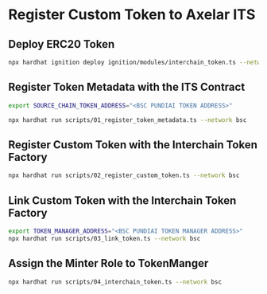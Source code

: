 # Register Custom Token to Axelar ITS

## Deploy ERC20 Token

```bash
npx hardhat ignition deploy ignition/modules/interchain_token.ts --network bsc
```

## Register Token Metadata with the ITS Contract

```bash
export SOURCE_CHAIN_TOKEN_ADDRESS="<BSC PUNDIAI TOKEN ADDRESS>"
```

```bash
npx hardhat run scripts/01_register_token_metadata.ts --network bsc
```

## Register Custom Token with the Interchain Token Factory

```bash
npx hardhat run scripts/02_register_custom_token.ts --network bsc
```

## Link Custom Token with the Interchain Token Factory

```bash
export TOKEN_MANAGER_ADDRESS="<BSC PUNDIAI TOKEN MANAGER ADDRESS>"
npx hardhat run scripts/03_link_token.ts --network bsc
```

## Assign the Minter Role to TokenManger
```bash
npx hardhat run scripts/04_interchain_token.ts --network bsc
```
